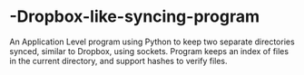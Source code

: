 # -Dropbox-like-syncing-program
An Application Level program using Python to keep two separate directories synced, similar to Dropbox, using sockets. Program keeps an index of files in the current directory, and support hashes to verify files.

